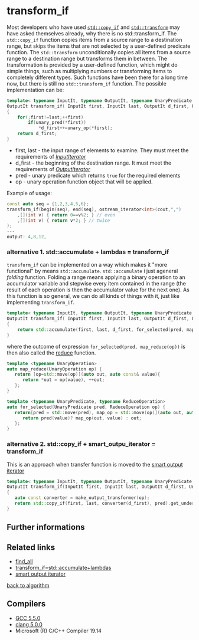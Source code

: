 # transform_if
Most developers who have used [`std::copy_if`](https://en.cppreference.com/w/cpp/algorithm/copy) and [`std::transform`](https://en.cppreference.com/w/cpp/algorithm/transform) may have asked themselves already, why there is no std::transform_if.
The `std::copy_if` function copies items from a source range to a destination range, but skips the items that are not selected by a user-defined predicate function.
The `std::transform` unconditionally copies all items from a source range to a destination range but transforms them in between.
The transformation is provided by a user-defined function, which might do simple things, such as multiplying numbers or transforming items to completely different types.
Such functions have been there for a long time now, but there is still no `std::transform_if` function.
The possible implementation can be:
```cpp
template< typename InputIt, typename OutputIt, typename UnaryPredicate, typename UnaryOperation>
OutputIt transform_if( InputIt first, InputIt last, OutputIt d_first, UnaryPredicate pred, UnaryOperation op)
{
    for(;first!=last;++first)
        if(unary_pred(*first))
            *d_first++=unary_op(*first);
    return d_first;
}
```
* first, last - the input range of elements to examine. They must meet the requirements of [_InputIterator_](https://en.cppreference.com/w/cpp/named_req/InputIterator)  
* d_first - the beginning of the destination range. It must meet the requirements of [_OutputIterator_](https://en.cppreference.com/w/cpp/named_req/OutputIterator)
* pred - unary predicate which returns `true` for the required elements
* op - unary operation function object that will be applied.  

Example of usage:
```cpp
const auto seq = {1,2,3,4,5,6};
transform_if(begin(seq), end(seq), ostream_iterator<int>(cout,",")
    ,[](int v) { return 0==v%2; } // even
    ,[](int v) { return v*2; } // twice
);
---
output: 4,8,12,
```
### alternative 1. std::accumulate + lambdas = transform_if
`transform_if` can be implemented on a way which makes it "more functional" by means `std::accumulate`. `std::accumulate` i just ageneral _folding_ function. Folding a range means applying a binary operation to an accumulator variable and stepwise every item contained in the range (the result of each operation is then the accumulator value for the next one). As this function is so general, we can do all kinds of things with it, just like implementing `transform_if`. 
```cpp
template< typename InputIt, typename OutputIt, typename UnaryPredicate, typename UnaryOperation>
OutputIt transform_if( InputIt first, InputIt last, OutputIt d_first, UnaryPredicate pred, UnaryOperation op)
{
    return std::accumulate(first, last, d_first, for_selected(pred, map_reduce(op)));
}
```
where the outcome of expression `for_selected(pred, map_reduce(op))` is then also called the [reduce](https://github.com/nikolaAV/Modern-Cpp/tree/master/lambda/lambda_currying2/main2.cpp) function.
```cpp
template <typename UnaryOperation>
auto map_reduce(UnaryOperation op) {
   return [op=std::move(op)](auto out, auto const& value){
      return *out = op(value), ++out;
   };
}

template <typename UnaryPredicate, typename ReduceOperation>
auto for_selected(UnaryPredicate pred, ReduceOperation op) {
   return[pred = std::move(pred), map_op = std::move(op)](auto out, auto const& value) {
      return pred(value)? map_op(out, value) : out;
   };
}
```
### alternative 2. std::copy_if + smart_outpu_iterator = transform_if
This is an approach when transfer function is moved to the [smart output iterator](../output_transform_iterator) 
```cpp
template< typename InputIt, typename OutputIt, typename UnaryPredicate, typename UnaryOperation>
OutputIt transform_if(InputIt first, InputIt last, OutputIt d_first, UnaryPredicate pred, UnaryOperation op)
{
   auto const converter = make_output_transformer(op);
   return std::copy_if(first, last, converter(d_first), pred).get_underlying();
}
```


## Further informations

## Related links
* [find_all](../find_all)
* [transform_if=std::accumulate+lambdas](https://github.com/nikolaAV/Modern-Cpp/tree/master/lambda/lambda_currying2)
* [smart output iterator](../output_transform_iterator)

[back to algorithm](../)

## Compilers
* [GCC 5.5.0](https://wandbox.org/)
* [clang 5.0.0](https://wandbox.org/)
* Microsoft (R) C/C++ Compiler 19.14 
